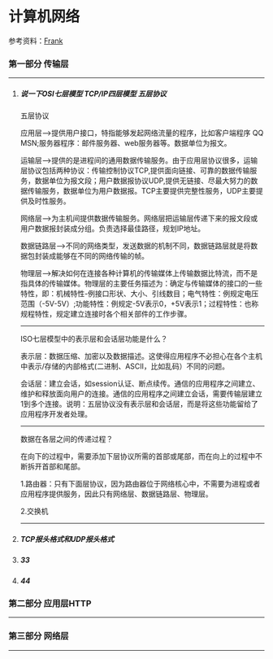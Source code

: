 # 计算机网络

参考资料：[Frank](https://github.com/frank-lam/fullstack-tutorial/blob/master/notes/%E8%AE%A1%E7%AE%97%E6%9C%BA%E7%BD%91%E7%BB%9C.md)



### 第一部分 传输层

----

1. ##### 说一下OSI七层模型 TCP/IP四层模型 五层协议

   五层协议

   应用层-->提供用户接口，特指能够发起网络流量的程序，比如客户端程序 QQ MSN;服务器程序：邮件服务器、web服务器等。数据单位为报文。

   运输层-->提供的是进程间的通用数据传输服务。由于应用层协议很多，运输层协议包括两种协议：传输控制协议TCP,提供面向链接、可靠的数据传输服务，数据单位为报文段；用户数据报协议UDP,提供无链接、尽最大努力的数据传输服务，数据单位为用户数据报。TCP主要提供完整性服务，UDP主要提供及时性服务。

   网络层-->为主机间提供数据传输服务。网络层把运输层传递下来的报文段或用户数据报封装成分组。负责选择最佳路径，规划IP地址。

   数据链路层-->不同的网络类型，发送数据的机制不同，数据链路层就是将数据包封装成能够在不同的网络传输的帧。

   物理层-->解决如何在连接各种计算机的传输媒体上传输数据比特流，而不是指具体的传输媒体。物理层的主要任务描述为：确定与传输媒体的接口的一些特性，即：机械特性-例接口形状、大小、引线数目；电气特性：例规定电压范围（-5V-5V）;功能特性：例规定-5V表示0，+5V表示1；过程特性：也称规程特性，规定建立连接时各个相关部件的工作步骤。

   ---

   ISO七层模型中的表示层和会话层功能是什么？

   表示层：数据压缩、加密以及数据描述。这使得应用程序不必担心在各个主机中表示/存储的内部格式(二进制、ASCII，比如乱码）不同的问题。

   会话层：建立会话，如session认证、断点续传。通信的应用程序之间建立、维护和释放面向用户的连接。通信的应用程序之间建立会话，需要传输层建立1到多个连接。说明：五层协议没有表示层和会话层，而是将这些功能留给了应用程序开发者处理。

   ---

   数据在各层之间的传递过程？

   在向下的过程中，需要添加下层协议所需的首部或尾部，而在向上的过程中不断拆开首部和尾部。

   1.路由器：只有下面层协议，因为路由器位于网络核心中，不需要为进程或者应用程序提供服务，因此只有网络层、数据链路层、物理层。

   2.交换机

   ---

   

2. ##### TCP报头格式和UDP报头格式

3. ##### 33

4. ##### 44









### 第二部分 应用层HTTP

---





### 第三部分 网络层

---



